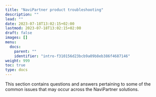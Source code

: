 ```yaml
---
title: "NaviPartner product troubleshooting"
description: ""
lead: ""
date: 2023-07-18T13:02:15+02:00
lastmod: 2023-07-18T13:02:15+02:00
draft: false
images: []
menu:
  docs:
    parent: ""
    identifier: "intro-f310156d23bcb9a09b8eb386f4687146"
weight: 999
toc: true
type: docs
---
```

This section contains questions and answers pertaining to some of the common issues that may occur across the NaviPartner solutions.